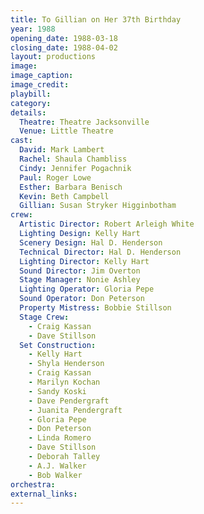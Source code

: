 ```yaml
---
title: To Gillian on Her 37th Birthday
year: 1988
opening_date: 1988-03-18
closing_date: 1988-04-02
layout: productions
image:
image_caption:
image_credit:
playbill: 
category: 
details:
  Theatre: Theatre Jacksonville
  Venue: Little Theatre
cast:
  David: Mark Lambert
  Rachel: Shaula Chambliss
  Cindy: Jennifer Pogachnik
  Paul: Roger Lowe
  Esther: Barbara Benisch
  Kevin: Beth Campbell
  Gillian: Susan Stryker Higginbotham
crew:
  Artistic Director: Robert Arleigh White
  Lighting Design: Kelly Hart
  Scenery Design: Hal D. Henderson
  Technical Director: Hal D. Henderson
  Lighting Director: Kelly Hart
  Sound Director: Jim Overton
  Stage Manager: Nonie Ashley
  Lighting Operator: Gloria Pepe
  Sound Operator: Don Peterson
  Property Mistress: Bobbie Stillson
  Stage Crew:
    - Craig Kassan
    - Dave Stillson
  Set Construction:
    - Kelly Hart
    - Shyla Henderson
    - Craig Kassan
    - Marilyn Kochan
    - Sandy Koski
    - Dave Pendergraft
    - Juanita Pendergraft
    - Gloria Pepe
    - Don Peterson
    - Linda Romero
    - Dave Stillson
    - Deborah Talley
    - A.J. Walker
    - Bob Walker
orchestra:
external_links:
---
```


